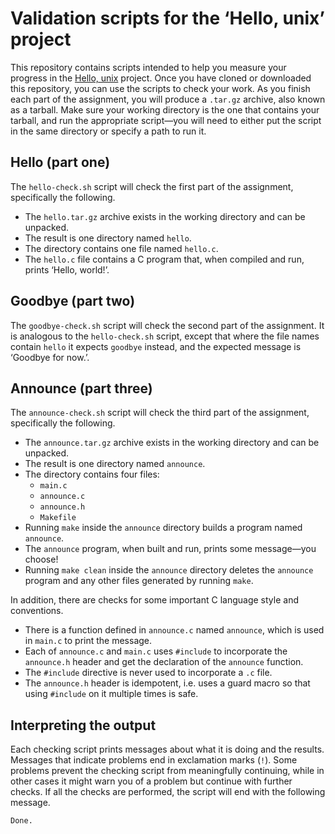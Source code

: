 Validation scripts for the ‘Hello, unix’ project
================================================

This repository contains scripts intended to help you measure your
progress in the [Hello, unix] project. Once you have cloned or downloaded
this repository, you can use the scripts to check your work. As you
finish each part of the assignment, you will produce a `.tar.gz` archive,
also known as a tarball. Make sure your working directory is the one that
contains your tarball, and run the appropriate script—you will need to
either put the script in the same directory or specify a path to run it.

  [Hello, Unix]: http://computerscience.chemeketa.edu/assignments/cs205/hello-unix/

Hello (part one)
----------------

The `hello-check.sh` script will check the first part of the assignment,
specifically the following.

* The `hello.tar.gz` archive exists in the working directory and can be
  unpacked.
* The result is one directory named `hello`.
* The directory contains one file named `hello.c`.
* The `hello.c` file contains a C program that, when compiled and run, prints
  ‘Hello, world!’.

Goodbye (part two)
------------------

The `goodbye-check.sh` script will check the second part of the
assignment. It is analogous to the `hello-check.sh` script, except
that where the file names contain `hello` it expects `goodbye` instead,
and the expected message is ‘Goodbye for now.’.

Announce (part three)
---------------------

The `announce-check.sh` script will check the third part of the
assignment, specifically the following.

* The `announce.tar.gz` archive exists in the working directory and can be
  unpacked.
* The result is one directory named `announce`.
* The directory contains four files:
  * `main.c`
  * `announce.c`
  * `announce.h`
  * `Makefile`
* Running `make` inside the `announce` directory builds a program named
  `announce`.
* The `announce` program, when built and run, prints some message—you choose!
* Running `make clean` inside the `announce` directory deletes the `announce`
  program and any other files generated by running `make`.

In addition, there are checks for some important C language style and
conventions.

* There is a function defined in `announce.c` named `announce`, which is used
  in `main.c` to print the message.
* Each of `announce.c` and `main.c` uses `#include` to incorporate the
  `announce.h` header and get the declaration of the `announce` function.
* The `#include` directive is never used to incorporate a `.c` file.
* The `announce.h` header is idempotent, i.e. uses a guard macro so that using
  `#include` on it multiple times is safe.

Interpreting the output
-----------------------

Each checking script prints messages about what it is doing and the
results. Messages that indicate problems end in exclamation marks
(`!`). Some problems prevent the checking script from meaningfully
continuing, while in other cases it might warn you of a problem but
continue with further checks. If all the checks are performed, the script
will end with the following message.

```
Done.
```
